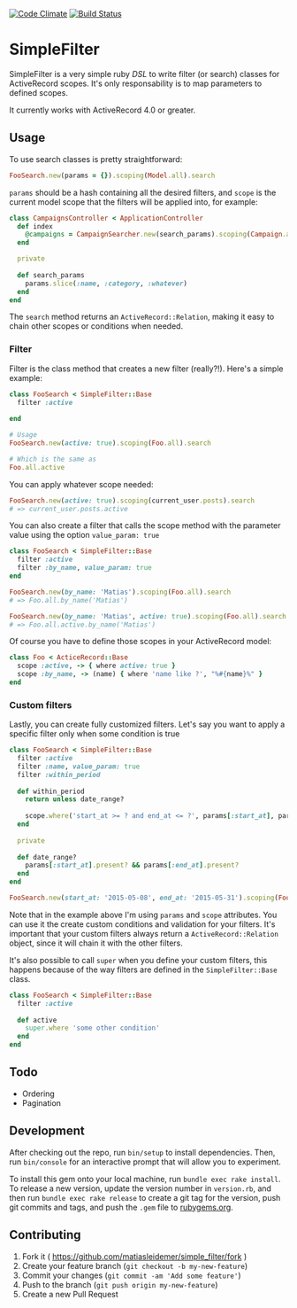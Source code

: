 [![Code Climate](https://codeclimate.com/github/matiasleidemer/simple_filter/badges/gpa.svg)](https://codeclimate.com/github/matiasleidemer/simple_filter) [![Build Status](https://travis-ci.org/matiasleidemer/simple_filter.svg)](https://travis-ci.org/matiasleidemer/simple_filter)

# SimpleFilter

SimpleFilter is a very simple ruby _DSL_ to write filter (or search) classes for ActiveRecord scopes. It's only responsability is to map parameters to defined scopes.

It currently works with ActiveRecord 4.0 or greater.

## Usage

To use search classes is pretty straightforward:

```ruby
FooSearch.new(params = {}).scoping(Model.all).search
```

`params` should be a hash containing all the desired filters, and `scope` is the current model scope that the filters will be applied into, for example:

```ruby
class CampaignsController < ApplicationController
  def index
    @campaigns = CampaignSearcher.new(search_params).scoping(Campaign.all).search
  end

  private
  
  def search_params
    params.slice(:name, :category, :whatever)
  end
end
```

The `search` method returns an `ActiveRecord::Relation`, making it easy to chain other scopes or conditions when needed.

### Filter

Filter is the class method that creates a new filter (really?!). Here's a simple example:

```ruby
class FooSearch < SimpleFilter::Base
  filter :active
  
end

# Usage
FooSearch.new(active: true).scoping(Foo.all).search

# Which is the same as
Foo.all.active
```

You can apply whatever scope needed:

```ruby
FooSearch.new(active: true).scoping(current_user.posts).search
# => current_user.posts.active
```

You can also create a filter that calls the scope method with the parameter value using the option `value_param: true`

```ruby
class FooSearch < SimpleFilter::Base
  filter :active
  filter :by_name, value_param: true
end

FooSearch.new(by_name: 'Matias').scoping(Foo.all).search
# => Foo.all.by_name('Matias')

FooSearch.new(by_name: 'Matias', active: true).scoping(Foo.all).search
# => Foo.all.active.by_name('Matias')
```

Of course you have to define those scopes in your ActiveRecord model:

```ruby
class Foo < ActiceRecord::Base
  scope :active, -> { where active: true }
  scope :by_name, -> (name) { where 'name like ?', "%#{name}%" }
end
```

### Custom filters

Lastly, you can create fully customized filters. Let's say you want to apply a specific filter only when some condition is true

```ruby
class FooSearch < SimpleFilter::Base
  filter :active
  filter :name, value_param: true
  filter :within_period
  
  def within_period
    return unless date_range?
    
    scope.where('start_at >= ? and end_at <= ?', params[:start_at], params[:end_at])
  end
    
  private
  
  def date_range?
    params[:start_at].present? && params[:end_at].present?
  end
end

FooSearch.new(start_at: '2015-05-08', end_at: '2015-05-31').scoping(Foo.all).search
```

Note that in the example above I'm using `params` and `scope` attributes. You can use it the create custom conditions and validation for your filters. It's important that your custom filters always return a `ActiveRecord::Relation` object, since it will chain it with the other filters.

It's also possible to call `super` when you define your custom filters, this happens because of the way filters are defined in the `SimpleFilter::Base` class.


```ruby
class FooSearch < SimpleFilter::Base
  filter :active
  
  def active
    super.where 'some other condition'
  end
end
```

## Todo

- Ordering
- Pagination

## Development

After checking out the repo, run `bin/setup` to install dependencies. Then, run `bin/console` for an interactive prompt that will allow you to experiment.

To install this gem onto your local machine, run `bundle exec rake install`. To release a new version, update the version number in `version.rb`, and then run `bundle exec rake release` to create a git tag for the version, push git commits and tags, and push the `.gem` file to [rubygems.org](https://rubygems.org).

## Contributing

1. Fork it ( https://github.com/matiasleidemer/simple_filter/fork )
2. Create your feature branch (`git checkout -b my-new-feature`)
3. Commit your changes (`git commit -am 'Add some feature'`)
4. Push to the branch (`git push origin my-new-feature`)
5. Create a new Pull Request
